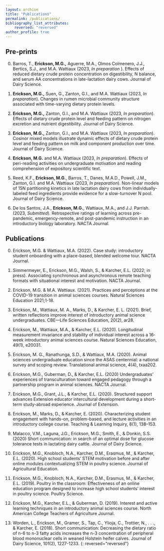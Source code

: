 ```yaml
---
layout: archive
title: "Publications"
permalink: /publications/
bibliography_list_attributes:
    reversed: "reversed"
author_profile: true
---
```



## Pre-prints

0. Barros, T., **Erickson, M.G.,** Aguerre, M.A., Olmos Colmenero, J.J., Bertics, S.J., and M.A. Wattiaux (2023, *In preparation* ). Effects of reduced dietary crude protein concentration on digestibility, N balance, and serum AA concentrations in late-lactation dairy cows. Journal of Dairy Science. 

0. **Erickson, M.G.,** Suen, G., Zanton, G.I., and M.A. Wattiaux (2023, *In preparation*). Changes in rumen microbial community structure associated with time-varying dietary protein levels. 

0. **Erickson, M.G.,** Zanton, G.I., and M.A. Wattiaux (2023, *In preparation*). Effects of dietary crude protein level and feeding pattern on nitrogen excretion and nutrient digestibility. Journal of Dairy Science. 

0. **Erickson, M.G.,** Zanton, G.I., and M.A. Wattiaux (2023, *In preparation*). Cosinor mixed models illustrate dynamic effects of dietary crude protein level and feeding pattern on milk and component production over time. Journal of Dairy Science. 

0. **Erickson, M.G.** and M.A. Wattiaux (2023, *In preparation*). Effects of peri-reading activities on undergraduate motivation and reading comprehension of expository scientific text. 

0. Reed, K.F., **Erickson, M.G.**, Barros, T., Danes, M.A.D., Powell, J.M., Zanton, G.I. and M.A. Wattiaux (2023, *In preparation*). Non-linear models of 15N partitioning kinetics in late lactation dairy cows from individually-labeled feed ingredients provide evidence for a slow-turnover N pool. Journal of Dairy Science. 

0. De los Santos, J.A., **Erickson, M.G.**, Wattiaux, M.A., and J.J. Parrish. (2023, *Submitted*). Retrospective ratings of learning across pre-pandemic, emergency-remote, and post-pandemic instruction in an introductory biology laboratory. NACTA Journal.  

## Publications

0. Erickson, M.G. & Wattiaux, M.A. (2022). Case study:  introductory student onboarding with a place-based, blended welcome tour. NACTA Journal. <a href="https://www.researchgate.net/publication/362850929_Case_Study_Introductory_Student_Onboarding_With_a_Place-Based_Blended_Welcome_Tour"><i class="fas fa-link"></i></a>  

0. Simmermeyer, E., Erickson, M.G., Walsh, S., & Karcher, E.L. (2022; in press). Associating synchronous and asynchronous remote teaching formats with situational interest and motivation. NACTA Journal. <a href="https://www.researchgate.net/publication/362851020_Associating_Synchronous_and_Asynchronous_Remote_Teaching_Formats_with_Student_Situational_Interest_and_Motivation"><i class="fas fa-link"></i></a>  

0. Erickson, M.G. & M.A. Wattiaux. (2021). Practices and perceptions at the COVID-19 transition in animal sciences courses. Natural Sciences Education 2021;1-18.
<a href="https://doi.org/10.1002/nse2.20039"><i class="fas fa-link"></i></a>  

0. Erickson, M., Wattiaux, M. A., Marks, D., & Karcher, E. L. (2021). Brief, written reflections improve interest of introductory animal science undergraduates. CBE—Life Sciences Education, 20(2), ar28. <a href="https://doi.org/10.1002/nse2.20039"><i class="fas fa-link"></i></a>  

0. Erickson, M., Wattiaux, M.A., & Karcher, E.L. (2020). Longitudinal measurement invariance and stability of individual interest across a 16‐week introductory animal sciences course. Natural Sciences Education, 49(1), e20031.  <a href="https://doi.org/10.1002/nse2.20031"><i class="fas fa-link"></i></a>

0. Erickson, M. G., Ranathunga, S.D., & Wattiaux, M.A. (2020). Animal sciences undergraduate education since the ASAS centennial: a national survey and scoping review. Translational animal science, 4(4), txaa202.   <a href="https://doi.org/10.1093/tas/txaa202"><i class="fas fa-link"></i></a>

0. Erickson, M.G., Guberman, D., & Karcher, E.L. (2020) Undergraduates’ experiences of transculturation toward engaged pedagogy through a partnership program in animal sciences. NACTA Journal. <a href="https://www.researchgate.net/publication/344890529_Undergraduates'_experiences_of_transculturation_toward_engaged_pedagogy_through_a_partnership_program_in_animal_sciences"> <i class="fas fa-link"></i></a> 

0. Erickson, M.G., Grant, J.L., & Karcher, E.L. (2020). Structured support advances Extension educator intercultural development during a short-term study-abroad experience. Journal of Extension.  <a href="https://tigerprints.clemson.edu/joe/vol58/iss4/12/"> <i class="fas fa-link"></i></a>

0. Erickson, M., Marks, D., & Karcher, E. (2020). Characterizing student engagement with hands-on, problem-based, and lecture activities in an introductory college course. Teaching & Learning Inquiry, 8(1), 138–153.  <a href="https://doi.org/10.20343/teachlearninqu.8.1.10"> <i class="fas fa-link"></i></a>

0. Malacco, V.M., Laguna, J.G., Erickson, M.G., Smith, E., & Donkin, S.S. (2020) Short communication:  in search of an optimal dose for glucose tolerance tests in lactating dairy cattle. Journal of Dairy Science.  <a href="https://pubmed.ncbi.nlm.nih.gov/32475657/"> <i class="fas fa-link"></i></a>

0. Erickson, M.G., Knobloch, N.A., Karcher, D.M., Erasmus, M., & Karcher, E.L. (2020). High school students’ STEM motivation before and after online modules contextualizing STEM in poultry science. Journal of Agricultural Education.  <a href="https://www.researchgate.net/publication/343724993_High_School_Student_and_Teacher_Perceptions_of_an_Online_Learning_Experience_Integrating_STEM_and_Poultry_Science"> <i class="fas fa-link"></i></a> 

0. Erickson, M.G., Knobloch, N.A., Karcher, D.M., Erasmus, M., & Karcher, E.L. (2019). Poultry in the classroom:  Effectiveness of an online education program designed to increase high school students’ interest in poultry science. Poultry Science. <a href="https://www.researchgate.net/publication/335468264_Poultry_in_the_classroom_effectiveness_of_an_online_poultry-science-based_education_program_for_high_school_STEM_instruction"> <i class="fas fa-link"></i></a>   

0. Erickson, M.G., Karcher, E.L., & Guberman, D. (2019). Interest and active learning techniques in an introductory animal sciences course. North American College Teachers of Agriculture Journal. <a href="https://www.researchgate.net/publication/343376853_Interest_and_Active_Learning_Techniques_in_an_Introductory_Animal_Science_Course
"> <i class="fas fa-link"></i></a>  

2. Worden, L., Erickson, M., Gramer, S., Tap, C., Ylioja, C., Trottier, N., . . ., & Karcher, E. (2018). Short communication: Decreasing the dietary ratio of n-6 to n-3 fatty acids increases the n-3 concentration of peripheral blood mononuclear cells in weaned Holstein heifer calves. Journal of Dairy Science, 101(2), 1227-1233.  <a href="https://pubmed.ncbi.nlm.nih.gov/29174150/"> <i class="fas fa-link"></i></a> 
{: reversed="reversed"}

